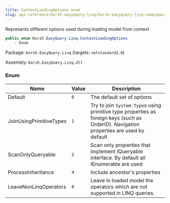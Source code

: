 ```yaml
---
title: ContextLoadingOptions enum
slug: api-reference/korzh-easyquery-linq/korzh-easyquery-linq-namespace/contextloadingoptions-enum
---
```


Represents different options used during loading model from context
```csharp
public enum Korzh.EasyQuery.Linq.ContextLoadingOptions
    : Enum

```
Package: `Korzh.EasyQuery.Linq` (targets: `netstandard2.0`)

Assembly: `Korzh.EasyQuery.Linq.dll`

### Enum

| Name | Value | Description | 
| --- | --- | --- | 
| Default | `0` | The default set of options | 
| JoinUsingPrimitiveTypes | `1` | Try to join `System.Type`s using primitive type properties as foreign keys (such as OrderID). Navigation properties are used by default | 
| ScanOnlyQueryable | `2` | Scan only properties that implement IQueryable interface. By default all IEnumerable are used | 
| ProcessInheritance | `4` | Include ancestor's properties | 
| LeaveNonLinqOperators | `8` | Leave in loaded model the operators which are not supported in LINQ queries. |